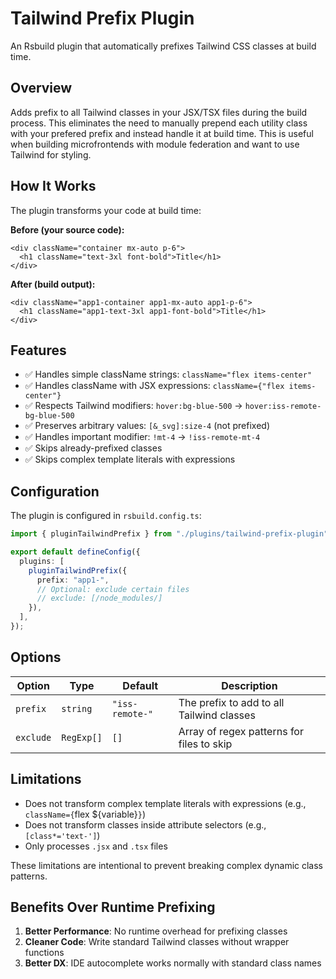# Tailwind Prefix Plugin

An Rsbuild plugin that automatically prefixes Tailwind CSS classes at build time.

## Overview

Adds prefix to all Tailwind classes in your JSX/TSX files during the build process. This eliminates the need to manually prepend each utility class with your prefered prefix and instead handle it at build time. This is useful when building microfrontends with module federation and want to use Tailwind for styling.

## How It Works

The plugin transforms your code at build time:

**Before (your source code):**
```tsx
<div className="container mx-auto p-6">
  <h1 className="text-3xl font-bold">Title</h1>
</div>
```

**After (build output):**
```tsx
<div className="app1-container app1-mx-auto app1-p-6">
  <h1 className="app1-text-3xl app1-font-bold">Title</h1>
</div>
```

## Features

- ✅ Handles simple className strings: `className="flex items-center"`
- ✅ Handles className with JSX expressions: `className={"flex items-center"}`
- ✅ Respects Tailwind modifiers: `hover:bg-blue-500` → `hover:iss-remote-bg-blue-500`
- ✅ Preserves arbitrary values: `[&_svg]:size-4` (not prefixed)
- ✅ Handles important modifier: `!mt-4` → `!iss-remote-mt-4`
- ✅ Skips already-prefixed classes
- ✅ Skips complex template literals with expressions

## Configuration

The plugin is configured in `rsbuild.config.ts`:

```typescript
import { pluginTailwindPrefix } from "./plugins/tailwind-prefix-plugin";

export default defineConfig({
  plugins: [
    pluginTailwindPrefix({
      prefix: "app1-",
      // Optional: exclude certain files
      // exclude: [/node_modules/]
    }),
  ],
});
```

## Options

| Option | Type | Default | Description |
|--------|------|---------|-------------|
| `prefix` | `string` | `"iss-remote-"` | The prefix to add to all Tailwind classes |
| `exclude` | `RegExp[]` | `[]` | Array of regex patterns for files to skip |

## Limitations

- Does not transform complex template literals with expressions (e.g., `className={`flex ${variable}`}`)
- Does not transform classes inside attribute selectors (e.g., `[class*='text-']`)
- Only processes `.jsx` and `.tsx` files

These limitations are intentional to prevent breaking complex dynamic class patterns.

## Benefits Over Runtime Prefixing

1. **Better Performance**: No runtime overhead for prefixing classes
2. **Cleaner Code**: Write standard Tailwind classes without wrapper functions
3. **Better DX**: IDE autocomplete works normally with standard class names
